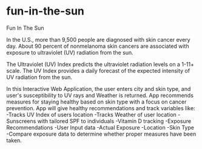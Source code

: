 # fun-in-the-sun

Fun In The Sun

In the U.S., more than 9,500 people are diagnosed with skin cancer every day.
About 90 percent of nonmelanoma skin cancers are associated with exposure to ultraviolet (UV) radiation from the sun.

The Ultraviolet (UV) Index predicts the ultraviolet radiation levels on a 1-11+ scale. 
The UV Index provides a daily forecast of the expected intensity of UV radiation from the sun.


In this Interactive Web Application, the user enters city and skin type, and user's susceptibility to UV rays and Weather is returned. 
App recommends measures for staying healthy based on skin type with a focus on cancer prevention.
App will give healthy recommendations and track variables like:
-Tracks UV Index of users location
-Tracks Weather of user location
-Sunscreens with tailored SPF to individuals
-Vitamin D tracking 
-Exposure Recommendations
-User Input data
	-Actual Exposure
	-Location
	-Skin Type
-Compare exposure data to determine whether proper measures have been taken.